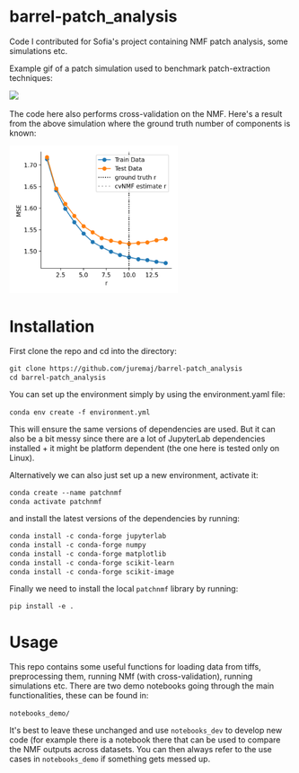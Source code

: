 # barrel-patch_analysis
Code I contributed for Sofia's project containing NMF patch analysis, some simulations etc.

Example gif of a patch simulation used to benchmark patch-extraction techniques:

![](https://github.com/juremaj/barrel-patch_analysis/blob/main/docs/media/sim_anim.gif)

The code here also performs cross-validation on the NMF. Here's a result from the above simulation where the ground truth number of components is known:


<img src="https://github.com/juremaj/barrel-patch_analysis/blob/main/docs/media/cv_nmf.png" alt="drawing" width="300"/>


# Installation

First clone the repo and cd into the directory:

```
git clone https://github.com/juremaj/barrel-patch_analysis
cd barrel-patch_analysis
```

You can set up the environment simply by using the environment.yaml file:

`conda env create -f environment.yml`

This will ensure the same versions of dependencies are used. But it can also be a bit messy since there are a lot of JupyterLab dependencies installed + it might be platform dependent (the one here is tested only on Linux).

Alternatively we can also just set up a new environment, activate it:

```
conda create --name patchnmf
conda activate patchnmf
```

and install the latest versions of the dependencies by running:

```
conda install -c conda-forge jupyterlab
conda install -c conda-forge numpy
conda install -c conda-forge matplotlib
conda install -c conda-forge scikit-learn
conda install -c conda-forge scikit-image
```

Finally we need to install the local `patchnmf` library by running:

```
pip install -e .
```


# Usage

This repo contains some useful functions for loading data from tiffs, preprocessing them, running NMf (with cross-validation), running simulations etc. There are two demo notebooks going through the main functionalities, these can be found in:

`notebooks_demo/`

It's best to leave these unchanged and use `notebooks_dev` to develop new code (for example there is a notebook there that can be used to compare the NMF outputs across datasets. You can then always refer to the use cases in `notebooks_demo` if something gets messed up.
